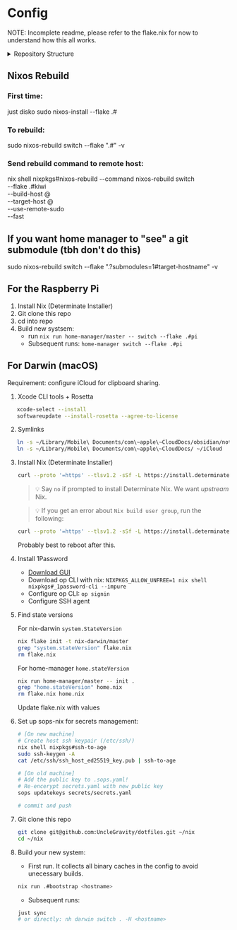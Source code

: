 # Config

NOTE: Incomplete readme, please refer to the flake.nix for now to understand how this all works.

<details>
<summary>Repository Structure</summary>

<!-- readme-tree start -->
```
.
├── .envrc
├── .github
│   ├── actions
│   │   ├── free-up-space
│   │   │   └── action.yml
│   │   └── ntfy
│   │       └── action.yml
│   └── workflows
│       ├── ci.yml
│       ├── update-flake-lock.yml
│       └── update-tree.yml
├── .gitignore
├── .sops.yaml
├── AGENTS.md
├── README.md
├── flake.lock
├── flake.nix
├── justfile
├── machines
│   ├── darwin
│   │   ├── BASURA
│   │   │   ├── configuration.nix
│   │   │   └── home.nix
│   │   ├── BENGKUI
│   │   │   ├── configuration.nix
│   │   │   └── home.nix
│   │   └── banana
│   │       ├── configuration.nix
│   │       ├── home.nix
│   │       └── linux-builder.nix
│   ├── hm
│   │   └── pi
│   │       ├── dirty-post-install.sh
│   │       └── home.nix
│   └── nixos
│       ├── kiwi
│       │   ├── configuration.nix
│       │   ├── hardware
│       │   │   ├── disko.nix
│       │   │   ├── hardware.nix
│       │   │   ├── mounts.nix
│       │   │   └── zfs.nix
│       │   ├── home.nix
│       │   └── services
│       │       ├── backup
│       │       │   ├── cleanup-snapshots.sh
│       │       │   ├── create-snapshots.sh
│       │       │   ├── default.nix
│       │       │   └── resolve-snapshot-paths.sh
│       │       ├── grafana
│       │       │   ├── dashboards
│       │       │   │   ├── restic-backups.json
│       │       │   │   └── system-overview.json
│       │       │   └── grafana.nix
│       │       ├── samba.nix
│       │       └── wifi.nix
│       └── nixos
│           ├── configuration.nix
│           ├── hardware.nix
│           ├── home.nix
│           ├── qemu.nix
│           └── vfkit.nix
├── modules
│   ├── common
│   │   ├── config.nix
│   │   ├── default.nix
│   │   ├── ntfy.nix
│   │   ├── pkgs.nix
│   │   └── sops.nix
│   ├── darwin
│   │   ├── _core.nix
│   │   ├── _nh.nix
│   │   ├── apfs-snapshots.nix
│   │   ├── default.nix
│   │   └── homebrew.nix
│   ├── home
│   │   ├── _core.nix
│   │   ├── aichat.nix
│   │   ├── bat.nix
│   │   ├── default.nix
│   │   ├── direnv.nix
│   │   ├── dotfiles
│   │   │   ├── default.nix
│   │   │   ├── ghostty
│   │   │   │   └── config
│   │   │   ├── karabiner
│   │   │   │   └── karabiner.json
│   │   │   ├── kitty
│   │   │   │   ├── current-theme.conf
│   │   │   │   ├── gruvbox-material-dark-hard.conf
│   │   │   │   ├── gruvbox-material-dark-medium.conf
│   │   │   │   ├── kanagawa.conf
│   │   │   │   ├── kanagawa_dragon.conf
│   │   │   │   └── kitty.conf
│   │   │   └── sops
│   │   │       └── .sops.yaml
│   │   ├── git
│   │   │   ├── config
│   │   │   └── default.nix
│   │   ├── lazygit
│   │   │   ├── config.yml
│   │   │   └── default.nix
│   │   ├── pkgs.nix
│   │   ├── ssh.nix
│   │   ├── television
│   │   │   ├── cable
│   │   │   │   ├── alias.toml
│   │   │   │   ├── dirs.toml
│   │   │   │   ├── env.toml
│   │   │   │   ├── files.toml
│   │   │   │   ├── git-branch.toml
│   │   │   │   ├── git-diff.toml
│   │   │   │   ├── git-log.toml
│   │   │   │   ├── git-reflog.toml
│   │   │   │   ├── git-repos.toml
│   │   │   │   ├── text.toml
│   │   │   │   └── zsh-history.toml
│   │   │   ├── config.toml
│   │   │   └── default.nix
│   │   ├── tmux
│   │   │   ├── default.nix
│   │   │   └── tmux.conf
│   │   ├── yazi
│   │   │   └── default.nix
│   │   └── zsh
│   │       ├── aliases.nix
│   │       ├── default.nix
│   │       ├── fzf-dash.zsh
│   │       ├── fzf-tab.zsh
│   │       ├── fzf.zsh
│   │       └── p10k.zsh
│   └── nixos
│       ├── _core.nix
│       ├── default.nix
│       ├── display-manager.nix
│       ├── docker.nix
│       ├── escape-hatch.nix
│       ├── guacamole
│       │   ├── default.nix
│       │   └── user-mapping.xml.sops
│       ├── gui.nix
│       ├── hackrf.nix
│       ├── immich.nix
│       ├── nh.nix
│       └── tailscale.nix
├── new_tree.txt
├── overlays
│   ├── default.nix
│   ├── my.nix
│   ├── television.nix
│   └── zig.nix
├── packages
│   ├── bootstrap.nix
│   ├── decrypt.nix
│   ├── default.nix
│   ├── encrypt.nix
│   ├── greet.nix
│   ├── nix-search-fzf.nix
│   ├── nvim
│   │   ├── config
│   │   │   ├── init.lua
│   │   │   ├── lsp
│   │   │   │   ├── README.md
│   │   │   │   ├── lua_ls.lua
│   │   │   │   └── nixd.lua
│   │   │   └── lua
│   │   │       ├── config
│   │   │       │   ├── keymaps.lua
│   │   │       │   ├── lsp.lua
│   │   │       │   └── options.lua
│   │   │       ├── extra
│   │   │       │   └── foldtext.lua
│   │   │       └── plugins
│   │   │           ├── blink.lua
│   │   │           ├── gitsigns.lua
│   │   │           ├── lualine.lua
│   │   │           ├── mini.lua
│   │   │           ├── noice.lua
│   │   │           ├── scrollview.lua
│   │   │           ├── snacks.lua
│   │   │           ├── treesitter.lua
│   │   │           └── which-key.lua
│   │   └── default.nix
│   ├── optnix-fzf.nix
│   ├── optnix.nix
│   ├── push.nix
│   ├── scripts
│   │   └── default.nix
│   ├── t.nix
│   ├── vm.nix
│   └── wrappers
│       ├── default.nix
│       ├── helix
│       │   ├── config.toml
│       │   └── default.nix
│       └── hello.nix
└── secrets
    └── secrets.yaml

52 directories, 147 files
```
<!-- readme-tree end -->

</details>

## Nixos Rebuild

### First time:
just disko <hostname>
sudo nixos-install --flake .#<hostname>

### To rebuild:
sudo nixos-rebuild switch --flake ".#<hostname>" -v

### Send rebuild command to remote host:
nix shell nixpkgs#nixos-rebuild --command nixos-rebuild switch \
  --flake .#kiwi \
  --build-host <user>@<hostname> \
  --target-host <user>@<hostname> \
  --use-remote-sudo \
  --fast

## If you want home manager to "see" a git submodule (tbh don't do this)

sudo nixos-rebuild switch --flake ".?submodules=1#target-hostname" -v

## For the Raspberry Pi

1. Install Nix (Determinate Installer)
2. Git clone this repo
3. cd into repo
4. Build new systsem:
   - run `nix run home-manager/master -- switch --flake .#pi`
   - Subsequent runs: `home-manager switch --flake .#pi`

## For Darwin (macOS)
Requirement: configure iCloud for clipboard sharing.

1. Xcode CLI tools + Rosetta
```bash
   xcode-select --install
   softwareupdate --install-rosetta --agree-to-license
```

2. Symlinks
```bash
   ln -s ~/Library/Mobile\ Documents/com\~apple\~CloudDocs/obsidian/notes ~/Notes
   ln -s ~/Library/Mobile\ Documents/com\~apple\~CloudDocs/ ~/iCloud
```

3. Install Nix (Determinate Installer)
   ```bash
   curl --proto '=https' --tlsv1.2 -sSf -L https://install.determinate.systems/nix | sh -s -- install --no-confirm
   ```
   > 💡 Say `no` if prompted to install Determinate Nix. We want _upstream_ Nix.

   > 💡 If you get an error about `Nix build user group`, run the following:
   ```bash
   curl --proto '=https' --tlsv1.2 -sSf -L https://install.determinate.systems/nix/pr/1448 | sh -s -- repair sequoia --move-existing-users
   ```
   Probably best to reboot after this.

4. Install 1Password
   - [Download GUI](https://1password.com/downloads/mac)
   - Download op CLI with nix: `NIXPKGS_ALLOW_UNFREE=1 nix shell nixpkgs#_1password-cli --impure`
   - Configure op CLI: `op signin`
   - Configure SSH agent

5. Find state versions

   For nix-darwin `system.StateVersion`
   ```bash
   nix flake init -t nix-darwin/master
   grep "system.stateVersion" flake.nix
   rm flake.nix
   ```

   For home-manager `home.stateVersion`
   ```bash
   nix run home-manager/master -- init .
   grep "home.stateVersion" home.nix
   rm flake.nix home.nix
   ```

   Update flake.nix with values

6. Set up sops-nix for secrets management:
   ```bash
   # [On new machine]
   # Create host ssh keypair (/etc/ssh/)
   nix shell nixpkgs#ssh-to-age
   sudo ssh-keygen -A
   cat /etc/ssh/ssh_host_ed25519_key.pub | ssh-to-age

   # [On old machine]
   # Add the public key to .sops.yaml!
   # Re-encerypt secrets.yaml with new public key
   sops updatekeys secrets/secrets.yaml

   # commit and push
   ```

7. Git clone this repo
   ```bash
   git clone git@github.com:UncleGravity/dotfiles.git ~/nix
   cd ~/nix
   ```

8. Build your new system:
   - First run. It collects all binary caches in the config to avoid unecessary builds.
   ```bash
   nix run .#bootstrap <hostname>
   ```
   - Subsequent runs:
   ```bash
   just sync
   # or directly: nh darwin switch . -H <hostname>
   ```
